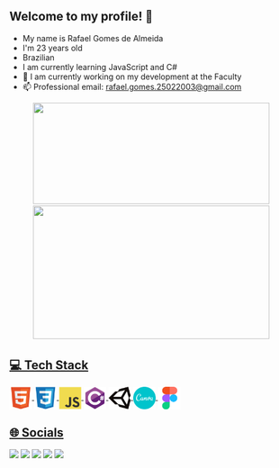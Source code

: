 ## Welcome to my profile! 👋

- My name is Rafael Gomes de Almeida
- I'm 23 years old
- Brazilian <br>
- I am currently learning JavaScript and C#
- 🔭 I am currently working on my development at the Faculty
- 📫 Professional email: rafael.gomes.25022003@gmail.com

<div align="center">
  <a href="https://github.com/rrafaelgomes">
  <img height="180em" width="420em" src="https://github-readme-stats.vercel.app/api?username=rrafaelgomes&show_icons=true&theme=midnight-purple&include_all_commits=true&count_private=true"/>
  <img height="237em" width="420em" src="https://github-readme-stats.vercel.app/api/top-langs/?username=rrafaelgomes&layout=compact&langs_count=7&theme=midnight-purple"/>
</div>

## 💻 Tech Stack

<div style="display: inline_block">
  <img align="center" alt="rrafaelgomes-Html" height="40" width="40" src="https://raw.githubusercontent.com/devicons/devicon/master/icons/html5/html5-original.svg"> 
  <img align="center" alt="rrafaelgomes-Css" height="40" width="40" src="https://raw.githubusercontent.com/devicons/devicon/master/icons/css3/css3-original.svg">
  <img align="center" alt="rrafaelgomes-Js" height="40" width="40" src="https://raw.githubusercontent.com/devicons/devicon/master/icons/javascript/javascript-original.svg">
  <img align="center" alt="rrafaelgomes-Csharp" height="40" width="40" src="https://raw.githubusercontent.com/devicons/devicon/master/icons/csharp/csharp-original.svg"> 
  <img align="center" alt="rrafaelgomes-Unity" height="40" width="40" src="https://raw.githubusercontent.com/devicons/devicon/master/icons/unity/unity-original.svg"> 
  
 
  
  <img align="center" alt="rrafaelgomes-Canva" height="40" width="40" src="https://raw.githubusercontent.com/devicons/devicon/master/icons/canva/canva-original.svg">
  <img align="center" alt="rrafaelgomes-Figma" height="40" width="40" src="https://raw.githubusercontent.com/devicons/devicon/master/icons/figma/figma-original.svg">
</div>

## 🌐 Socials

<div>
 <a href="https://instagram.com/rrrafaelgomes" target="_blank"><img src="https://img.shields.io/badge/-Instagram-%23E4405F?style=for-the-badge&logo=instagram&logoColor=white" target="_blank"></a>
 <a href="https://twitter.com/rrRafaelGomes" target="_blank"><img src="https://img.shields.io/badge/-Twitter-%230077B5?style=for-the-badge&logo=twitter&logoColor=white" target="_blank"></a>
 <a href="https://www.twitch.tv/rrafaelgomes" target="_blank"><img src="https://img.shields.io/badge/Twitch-9146FF?style=for-the-badge&logo=twitch&logoColor=white" target="_blank"></a>
 <a href ="mailto:rafael.gomes.25022003@gmail.com"><img src="https://img.shields.io/badge/-Gmail-%23333?style=for-the-badge&logo=gmail&logoColor=white" target="_blank"></a>
 <a href="https://www.linkedin.com/in/rrafaelgomes/" target="_blank"><img src="https://img.shields.io/badge/-LinkedIn-%230077B5?style=for-the-badge&logo=linkedin&logoColor=white" target="_blank"></a>
</div>

